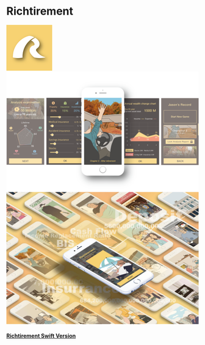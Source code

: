 # Richtirement

![image1](./img/Richtirement1.png)
![image2](./img/Richtirement2.png)
![image3](./img/Richtirement3.jpg)

#### [Richtirement Swift Version](https://github.com/YoYo860224/Richtirement-Swift)

